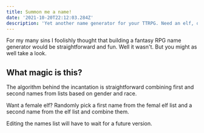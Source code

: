 ```yaml
---
title: Summon me a name!
date: '2021-10-20T22:12:03.284Z'
description: 'Yet another name generator for your TTRPG. Need an elf, dwarf, human or halfling name - it is just an invocation away ...'
---
```


For my many sins I foolishly thought that building a fantasy RPG name generator would be straightforward and fun. Well it wasn't. But you might as well take a look.

## What magic is this?

The algorithm behind the incantation is straightforward combining first and second names from lists based on gender and race.

Want a female elf? Randomly pick a first name from the femal elf list and a second name from the elf list and combine them.

Editing the names list will have to wait for a future version.
